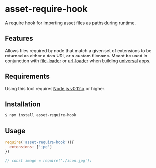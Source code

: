 # asset-require-hook
A require hook for importing asset files as paths during runtime.

## Features
Allows files required by node that match a given set of extensions to be returned as either a data URI, or a custom filename. Meant be used in conjunction with [file-loader](https://github.com/webpack/file-loader) or [url-loader](https://github.com/webpack/url-loader) when building [universal](https://medium.com/@mjackson/universal-javascript-4761051b7ae9#.ttz58ohle) apps.

## Requirements
Using this tool requires [Node.js v0.12.x](https://github.com/nodejs/node) or higher.

## Installation
```bash
$ npm install asset-require-hook
```

## Usage
```javascript
require('asset-require-hook')({
  extensions: ['jpg']
})

// const image = require('./icon.jpg');
```
